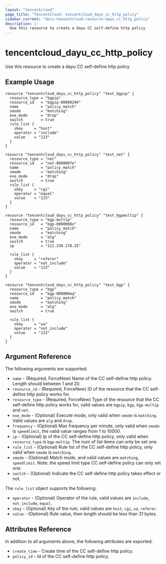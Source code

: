 ```yaml
---
layout: "tencentcloud"
page_title: "TencentCloud: tencentcloud_dayu_cc_http_policy"
sidebar_current: "docs-tencentcloud-resource-dayu_cc_http_policy"
description: |-
  Use this resource to create a dayu CC self-define http policy
---
```


# tencentcloud_dayu_cc_http_policy

Use this resource to create a dayu CC self-define http policy

## Example Usage

```hcl
resource "tencentcloud_dayu_cc_http_policy" "test_bgpip" {
  resource_type = "bgpip"
  resource_id   = "bgpip-00000294"
  name          = "policy_match"
  smode         = "matching"
  exe_mode      = "drop"
  switch        = true
  rule_list {
    skey     = "host"
    operator = "include"
    value    = "123"
  }
}

resource "tencentcloud_dayu_cc_http_policy" "test_net" {
  resource_type = "net"
  resource_id   = "net-0000007e"
  name          = "policy_match"
  smode         = "matching"
  exe_mode      = "drop"
  switch        = true
  rule_list {
    skey     = "cgi"
    operator = "equal"
    value    = "123"
  }
}

resource "tencentcloud_dayu_cc_http_policy" "test_bgpmultip" {
  resource_type = "bgp-multip"
  resource_id   = "bgp-0000008o"
  name          = "policy_match"
  smode         = "matching"
  exe_mode      = "alg"
  switch        = true
  ip            = "111.230.178.25"

  rule_list {
    skey     = "referer"
    operator = "not_include"
    value    = "123"
  }
}

resource "tencentcloud_dayu_cc_http_policy" "test_bgp" {
  resource_type = "bgp"
  resource_id   = "bgp-000006mq"
  name          = "policy_match"
  smode         = "matching"
  exe_mode      = "alg"
  switch        = true

  rule_list {
    skey     = "ua"
    operator = "not_include"
    value    = "123"
  }
}
```

## Argument Reference

The following arguments are supported:

* `name` - (Required, ForceNew) Name of the CC self-define http policy. Length should between 1 and 20.
* `resource_id` - (Required, ForceNew) ID of the resource that the CC self-define http policy works for.
* `resource_type` - (Required, ForceNew) Type of the resource that the CC self-define http policy works for, valid values are `bgpip`, `bgp`, `bgp-multip` and `net`.
* `exe_mode` - (Optional) Execute mode, only valid when `smode` is `matching`. Valid values are `alg` and `drop`.
* `frequency` - (Optional) Max frequency per minute, only valid when `smode` is `speedlimit`, the valid value ranges from 1 to 10000.
* `ip` - (Optional) Ip of the CC self-define http policy, only valid when `resource_type` is `bgp-multip`. The num of list items can only be set one.
* `rule_list` - (Optional) Rule list of the CC self-define http policy,  only valid when `smode` is `matching`.
* `smode` - (Optional) Match mode, and valid values are `matching`, `speedlimit`. Note: the speed limit type CC self-define policy can only set one.
* `switch` - (Optional) Indicate the CC self-define http policy takes effect or not.

The `rule_list` object supports the following:

* `operator` - (Optional) Operator of the rule, valid values are `include`, `not_include`, `equal`.
* `skey` - (Optional) Key of the rule, valid values are `host`, `cgi`, `ua`, `referer`.
* `value` - (Optional) Rule value, then length should be less than 31 bytes.

## Attributes Reference

In addition to all arguments above, the following attributes are exported:

* `create_time` - Create time of the CC self-define http policy.
* `policy_id` - Id of the CC self-define http policy.


